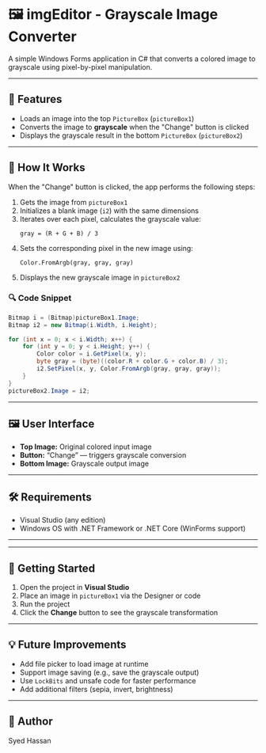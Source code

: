 # 🖼️ imgEditor - Grayscale Image Converter

A simple Windows Forms application in C# that converts a colored image to grayscale using pixel-by-pixel manipulation.

---

## 📌 Features

- Loads an image into the top `PictureBox` (`pictureBox1`)
- Converts the image to **grayscale** when the "Change" button is clicked
- Displays the grayscale result in the bottom `PictureBox` (`pictureBox2`)

---

## 🧠 How It Works

When the "Change" button is clicked, the app performs the following steps:

1. Gets the image from `pictureBox1`
2. Initializes a blank image (`i2`) with the same dimensions
3. Iterates over each pixel, calculates the grayscale value:
   ```
   gray = (R + G + B) / 3
   ```
4. Sets the corresponding pixel in the new image using:
   ```
   Color.FromArgb(gray, gray, gray)
   ```
5. Displays the new grayscale image in `pictureBox2`

### 🔍 Code Snippet

```csharp
Bitmap i = (Bitmap)pictureBox1.Image;
Bitmap i2 = new Bitmap(i.Width, i.Height);

for (int x = 0; x < i.Width; x++) {
    for (int y = 0; y < i.Height; y++) {
        Color color = i.GetPixel(x, y);
        byte gray = (byte)((color.R + color.G + color.B) / 3);
        i2.SetPixel(x, y, Color.FromArgb(gray, gray, gray));
    }
}
pictureBox2.Image = i2;
```

---

## 🖼️ User Interface

- **Top Image:** Original colored input image
- **Button:** “Change” — triggers grayscale conversion
- **Bottom Image:** Grayscale output image


---

## 🛠️ Requirements

- Visual Studio (any edition)
- Windows OS with .NET Framework or .NET Core (WinForms support)

---


---

## 🚀 Getting Started

1. Open the project in **Visual Studio**
2. Place an image in `pictureBox1` via the Designer or code
3. Run the project
4. Click the **Change** button to see the grayscale transformation

---

## 💡 Future Improvements

- Add file picker to load image at runtime
- Support image saving (e.g., save the grayscale output)
- Use `LockBits` and unsafe code for faster performance
- Add additional filters (sepia, invert, brightness)

---



## 🙌 Author

Syed Hassan 
